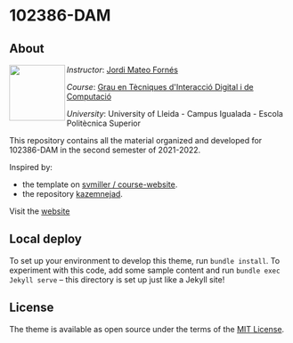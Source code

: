 # 102386-DAM

## About

<img align="left" width="100" height="100" src="https://user-images.githubusercontent.com/61190134/76793662-b6b8bd00-67c5-11ea-83b2-efcc9ed462fc.png">

*Instructor*: [Jordi Mateo Fornés](http:jordimateofornes.com)

*Course*: [Grau en Tècniques d'Interacció Digital i de Computació](http://www.grauinteraccioicomputacio.udl.cat/ca/index.html)

*University*: University of Lleida - Campus Igualada - Escola Politècnica Superior


This repository contains all the material organized and developed for 102386-DAM in the second semester of 2021-2022.

Inspired by:
* the template on [svmiller / course-website](https://github.com/svmiller/course-website).
* the repository [kazemnejad](https://github.com/kazemnejad/jekyll-course-website-template).

Visit the [website](https://102386-dam.github.io/102386-DAM/)



## Local deploy

To set up your environment to develop this theme, run `bundle install`.
To experiment with this code, add some sample content and run `bundle exec Jekyll serve` – this directory is set up just like a Jekyll site!

## License

The theme is available as open source under the terms of the [MIT License](https://opensource.org/licenses/MIT).


